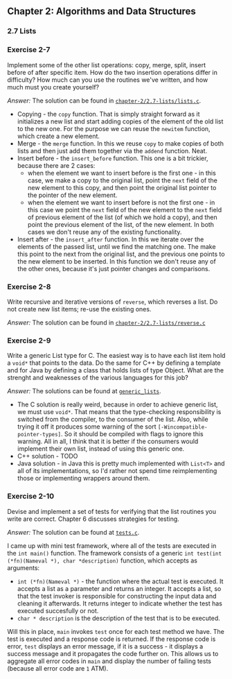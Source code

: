 ## Chapter 2: Algorithms and Data Structures

### 2.7 Lists

### Exercise 2-7
Implement some of the other list operations: copy, merge, split, insert before of after specific item.
How do the two insertion operations differ in difficulty? How much can you use the routines we've written,
and how much must you create yourself?

*Answer:* The solution can be found in [`chapter-2/2.7-lists/lists.c`](lists.c).
- Copying - the `copy` function. That is simply straight forward as it initializes a new list and start adding
copies of the element of the old list to the new one. For the purpose we can reuse the `newitem` function,
which create a new element.
- Merge - the `merge` function. In this we reuse `copy` to make copies of both lists and then just add them
together via the `addend` function. Neat.
- Insert before - the `insert_before` function. This one is a bit trickier, because there are 2 cases:
    - when the element we want to insert before is the first one - in this case, we make a copy to the original list,
    point the `next` field of the new element to this copy, and then point the original list pointer to the pointer of the new element.
    - when the element we want to insert before is not the first one - in this case we point the `next` field of the new element to the `next` field of previous element of the list (of which we hold a copy), and then point the previous element of the list, of the new element. In both cases we don't reuse any of the existing functionality.
- Insert after - the `insert_after` function. In this we iterate over the elements of the passed list, until we find the matching one.
The make this point to the next from the original list, and the previous one points to the new element to be inserted.
In this function we don't reuse any of the other ones, because it's just pointer changes and comparisons.

### Exercise 2-8
Write recursive and iterative versions of `reverse`, which reverses a list. 
Do not create new list items; re-use the existing ones.

*Answer:* The solution can be found in [`chapter-2/2.7-lists/reverse.c`](reverse.c)

### Exercise 2-9
Write a generic List type for C. The easiest way is to have each list item hold a `void*` that points to the data.
Do the same for C++ by defining a template and for Java by defining a class that holds lists of type Object.
What are the strenght and weaknesses of the various languages for this job?

*Answer:* The solutions can be found at [`generic_lists`](generic_lists).
- The C solution is really weird, because in order to achieve generic list, we must use `void*`.
That means that the type-checking responsibility is switched from the compiler, to the consumer of the list.
Also, while trying it off it produces some warning of the sort `[-Wincompatible-pointer-types]`.
So it should be compiled with flags to ignore this warning. All in all, I think that it is better if the
consumers would implement their own list, instead of using this generic one.
- C++ solution - TODO
- Java solution - in Java this is pretty much implemented with `List<T>` and all of its implementations,
so I'd rather not spend time reimplementing those or implementing wrappers around them.

### Exercise 2-10
Devise and implement a set of tests for verifying that the list routines you write are correct.
Chapter 6 discusses strategies for testing.

*Answer:* The solution can be found at [`tests.c`](tests.c).

I came up with mini test framework, where all of the tests are executed in the `int main()` function.
The framework consists of a generic `int test(int (*fn)(Nameval *), char *description)` function, which accepts as arguments:
- `int (*fn)(Nameval *)` - the function where the actual test is executed. It accepts a list as a parameter
and returns an integer. It accepts a list, so that the test invoker is responsible for constructing the input data and cleaning it afterwards.
It returns integer to indicate whether the test has executed succesfully or not. 
- `char * description` is the description of the test that is to be executed.

Will this in place, `main` invokes `test` once for each test method we have. The test is executed and a
response code is returned. If the response code is error, `test` displays an error message, 
if it is a success - it displays a success message and it propagates the code further on. 
This allows us to aggregate all error codes in `main` and display the number of failing tests (because all error code are `1` ATM).
